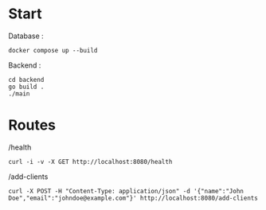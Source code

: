 # Start

Database :
```
docker compose up --build
```

Backend :
```
cd backend
go build .
./main
```

# Routes

/health
```
curl -i -v -X GET http://localhost:8080/health
```

/add-clients
```
curl -X POST -H "Content-Type: application/json" -d '{"name":"John Doe","email":"johndoe@example.com"}' http://localhost:8080/add-clients
```